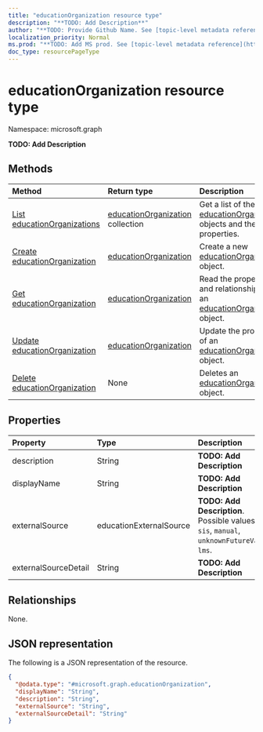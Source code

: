 ```yaml
---
title: "educationOrganization resource type"
description: "**TODO: Add Description**"
author: "**TODO: Provide Github Name. See [topic-level metadata reference](https://msgo.azurewebsites.net/add/document/guidelines/metadata.html#topic-level-metadata)**"
localization_priority: Normal
ms.prod: "**TODO: Add MS prod. See [topic-level metadata reference](https://msgo.azurewebsites.net/add/document/guidelines/metadata.html#topic-level-metadata)**"
doc_type: resourcePageType
---
```


# educationOrganization resource type

Namespace: microsoft.graph

**TODO: Add Description**

## Methods
|Method|Return type|Description|
|:---|:---|:---|
|[List educationOrganizations](../api/educationorganization-list.md)|[educationOrganization](../resources/educationorganization.md) collection|Get a list of the [educationOrganization](../resources/educationorganization.md) objects and their properties.|
|[Create educationOrganization](../api/educationorganization-create.md)|[educationOrganization](../resources/educationorganization.md)|Create a new [educationOrganization](../resources/educationorganization.md) object.|
|[Get educationOrganization](../api/educationorganization-get.md)|[educationOrganization](../resources/educationorganization.md)|Read the properties and relationships of an [educationOrganization](../resources/educationorganization.md) object.|
|[Update educationOrganization](../api/educationorganization-update.md)|[educationOrganization](../resources/educationorganization.md)|Update the properties of an [educationOrganization](../resources/educationorganization.md) object.|
|[Delete educationOrganization](../api/educationorganization-delete.md)|None|Deletes an [educationOrganization](../resources/educationorganization.md) object.|

## Properties
|Property|Type|Description|
|:---|:---|:---|
|description|String|**TODO: Add Description**|
|displayName|String|**TODO: Add Description**|
|externalSource|educationExternalSource|**TODO: Add Description**. Possible values are: `sis`, `manual`, `unknownFutureValue`, `lms`.|
|externalSourceDetail|String|**TODO: Add Description**|

## Relationships
None.

## JSON representation
The following is a JSON representation of the resource.
<!-- {
  "blockType": "resource",
  "keyProperty": "id",
  "@odata.type": "microsoft.graph.educationOrganization",
  "openType": false
}
-->
``` json
{
  "@odata.type": "#microsoft.graph.educationOrganization",
  "displayName": "String",
  "description": "String",
  "externalSource": "String",
  "externalSourceDetail": "String"
}
```

